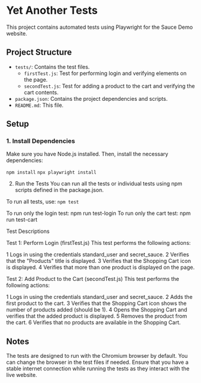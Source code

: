 # Yet Another Tests

This project contains automated tests using Playwright for the Sauce Demo website.

## Project Structure

- `tests/`: Contains the test files.
  - `firstTest.js`: Test for performing login and verifying elements on the page.
  - `secondTest.js`: Test for adding a product to the cart and verifying the cart contents.
- `package.json`: Contains the project dependencies and scripts.
- `README.md`: This file.

## Setup

### 1. Install Dependencies

Make sure you have Node.js installed. Then, install the necessary dependencies:

`npm install`
`npx playwright install`

2. Run the Tests
You can run all the tests or individual tests using npm scripts defined in the package.json.
 
To run all tests, use: `npm test`

To run only the login test: npm run test-login
To run only the cart test: npm run test-cart

Test Descriptions

Test 1: Perform Login (firstTest.js)
This test performs the following actions:

1 Logs in using the credentials standard_user and secret_sauce.
2 Verifies that the "Products" title is displayed.
3 Verifies that the Shopping Cart icon is displayed.
4 Verifies that more than one product is displayed on the page.

Test 2: Add Product to the Cart (secondTest.js)
This test performs the following actions:

1 Logs in using the credentials standard_user and secret_sauce.
2 Adds the first product to the cart.
3 Verifies that the Shopping Cart icon shows the number of products added (should be 1).
4 Opens the Shopping Cart and verifies that the added product is displayed.
5 Removes the product from the cart.
6 Verifies that no products are available in the Shopping Cart.

## Notes
The tests are designed to run with the Chromium browser by default. You can change the browser in the test files if needed.
Ensure that you have a stable internet connection while running the tests as they interact with the live website.